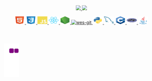 <br>
<div align="center" display="inline-block">
  <a href="https://github.com/wxsleyb">
  <img height="180em" src="https://github-readme-stats.vercel.app/api?username=wxsleyb&show_icons=true&theme=react&include_all_commits=true&count_private=true"/>
  <img height="180em" src="https://github-readme-stats.vercel.app/api/top-langs/?username=wxsleyb&layout=compact&langs_count=7&theme=react" />

</div>
<br>
  
<div align="center"> 
  <img  alt="wes-HTML" height="25" width="33" src="https://raw.githubusercontent.com/devicons/devicon/master/icons/html5/html5-original.svg">
  <img  alt="wes-CSS" height="25" width="33" src="https://raw.githubusercontent.com/devicons/devicon/master/icons/css3/css3-original.svg">
  <img  alt="wes-Js" height="25" width="33" src="https://raw.githubusercontent.com/devicons/devicon/master/icons/javascript/javascript-plain.svg">
  <img  alt="wes-React" height="25" width="33" src="https://raw.githubusercontent.com/devicons/devicon/master/icons/react/react-original.svg">
  <img alt="wes-Node.js" height="25" width="33" src="https://raw.githubusercontent.com/devicons/devicon/master/icons/nodejs/nodejs-original.svg">  
  <img alt="wes-git" height="25" width="33" src="https://cdn.jsdelivr.net/gh/devicons/devicon/icons/git/git-original.svg" />  
  <img alt="wes-Python" height="25" width="33" src="https://raw.githubusercontent.com/devicons/devicon/master/icons/python/python-original.svg">
  <img alt="wes-SQL" height="25" width="33" src="https://raw.githubusercontent.com/devicons/devicon/master/icons/mysql/mysql-original.svg">
  <img alt="wes-C++" height="25" width="33" src="https://raw.githubusercontent.com/devicons/devicon/master/icons/cplusplus/cplusplus-original.svg">
  <img alt="wes-PHP" height="25" width="33" src="https://raw.githubusercontent.com/devicons/devicon/master/icons/php/php-original.svg">
  <img alt="wes-Java" height="25" width="33" src="https://raw.githubusercontent.com/devicons/devicon/master/icons/java/java-original.svg">
</div>
  
  ##

<br> 

![Snake gif](https://raw.githubusercontent.com/wxsleyb/wxsleyb/output/github-contribution-grid-snake.gif)
